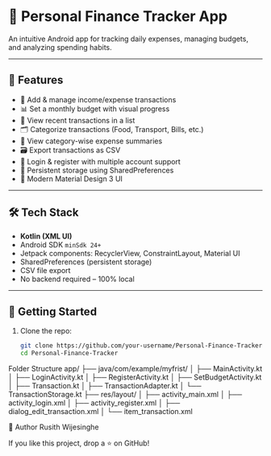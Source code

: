 # 💸 Personal Finance Tracker App

An intuitive Android app for tracking daily expenses, managing budgets, and analyzing spending habits.

---

## 📱 Features

- 🧾 Add & manage income/expense transactions
- 📊 Set a monthly budget with visual progress
- 📂 View recent transactions in a list
- 🗂️ Categorize transactions (Food, Transport, Bills, etc.)
- 🧠 View category-wise expense summaries
- 🗃️ Export transactions as CSV
- 🔐 Login & register with multiple account support
- 💾 Persistent storage using SharedPreferences
- 🎨 Modern Material Design 3 UI

---

## 🛠️ Tech Stack

- **Kotlin (XML UI)**
- Android SDK `minSdk 24+`
- Jetpack components: RecyclerView, ConstraintLayout, Material UI
- SharedPreferences (persistent storage)
- CSV file export
- No backend required – 100% local

---

## 🚀 Getting Started

1. Clone the repo:
   ```bash
   git clone https://github.com/your-username/Personal-Finance-Tracker.git
   cd Personal-Finance-Tracker


Folder Structure
   app/
├── java/com/example/myfrist/
│   ├── MainActivity.kt
│   ├── LoginActivity.kt
│   ├── RegisterActivity.kt
│   ├── SetBudgetActivity.kt
│   ├── Transaction.kt
│   ├── TransactionAdapter.kt
│   └── TransactionStorage.kt
├── res/layout/
│   ├── activity_main.xml
│   ├── activity_login.xml
│   ├── activity_register.xml
│   ├── dialog_edit_transaction.xml
│   └── item_transaction.xml

👤 Author
Rusith Wijesinghe

If you like this project, drop a ⭐ on GitHub!

